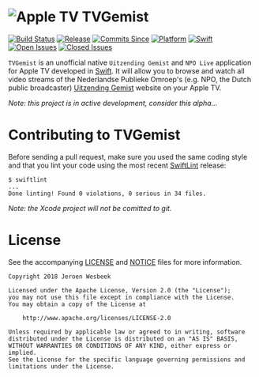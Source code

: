 # ![Apple TV](https://cloud.githubusercontent.com/assets/1049693/11407062/c1891a92-93b0-11e5-9270-745cf4fa4152.png) TVGemist

[![Build Status](https://travis-ci.org/4np/TVGemist.svg?branch=master)](https://travis-ci.org/4np/TVGemist)
[![Release](https://img.shields.io/github/release/4np/TVGemist.svg)](https://github.com/4np/TVGemist/releases/latest)
[![Commits Since](https://img.shields.io/github/commits-since/4np/TVGemist/0.0.1.svg?maxAge=3600)](https://github.com/4np/TVGemist/commits/master)
[![Platform](https://img.shields.io/badge/platform-tvOS%2011-green.svg?maxAge=3600)](https://developer.apple.com/tvos/)
[![Swift](https://img.shields.io/badge/language-Swift-ed523f.svg?maxAge=3600)](https://swift.org)
[![Open Issues](https://img.shields.io/github/issues/4np/TVGemist.svg?maxAge=3600)](https://github.com/4np/TVGemist/issues)
[![Closed Issues](https://img.shields.io/github/issues-closed/4np/TVGemist.svg?maxAge=3600)](https://github.com/4np/TVGemist/issues?q=is%3Aissue+is%3Aclosed)

```TVGemist``` is an unofficial native ```Uitzending Gemist``` and ```NPO Live``` application for Apple TV developed in [Swift](https://developer.apple.com/swift/). It will allow you to browse and watch all video streams of the Nederlandse Publieke Omroep's (e.g. NPO, the Dutch public broadcaster) [Uitzending Gemist](http://www.npo.nl/uitzending-gemist) website on your Apple TV.

_Note: this project is in active development, consider this alpha..._

# Contributing to TVGemist

Before sending a pull request, make sure you used the same coding style and that you lint your code using the most recent [SwiftLint](https://github.com/realm/SwiftLint) release:

```
$ swiftlint
...
Done linting! Found 0 violations, 0 serious in 34 files.
```

_Note: the Xcode project will not be comitted to git._

# License

See the accompanying [LICENSE](LICENSE) and [NOTICE](NOTICE) files for more information.

```
Copyright 2018 Jeroen Wesbeek

Licensed under the Apache License, Version 2.0 (the "License");
you may not use this file except in compliance with the License.
You may obtain a copy of the License at

    http://www.apache.org/licenses/LICENSE-2.0

Unless required by applicable law or agreed to in writing, software
distributed under the License is distributed on an "AS IS" BASIS,
WITHOUT WARRANTIES OR CONDITIONS OF ANY KIND, either express or implied.
See the License for the specific language governing permissions and
limitations under the License.
```